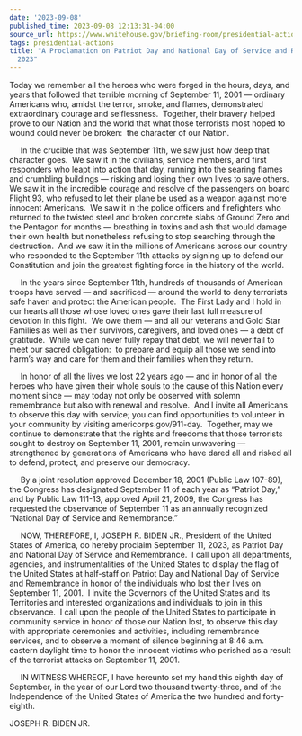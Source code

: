 ```yaml
---
date: '2023-09-08'
published_time: 2023-09-08 12:13:31-04:00
source_url: https://www.whitehouse.gov/briefing-room/presidential-actions/2023/09/08/a-proclamation-on-patriot-day-and-national-day-of-service-and-remembrance-2023/
tags: presidential-actions
title: "A Proclamation on Patriot Day and National Day of Service and Remembrance,\_\
  2023"
---
```

 
Today we remember all the heroes who were forged in the hours, days, and
years that followed that terrible morning of September 11, 2001 —
ordinary Americans who, amidst the terror, smoke, and flames,
demonstrated extraordinary courage and selflessness.  Together, their
bravery helped prove to our Nation and the world that what those
terrorists most hoped to wound could never be broken:  the character of
our Nation.

     In the crucible that was September 11th, we saw just how deep that
character goes.  We saw it in the civilians, service members, and first
responders who leapt into action that day, running into the searing
flames and crumbling buildings — risking and losing their own lives to
save others.  We saw it in the incredible courage and resolve of the
passengers on board Flight 93, who refused to let their plane be used as
a weapon against more innocent Americans.  We saw it in the police
officers and firefighters who returned to the twisted steel and broken
concrete slabs of Ground Zero and the Pentagon for months — breathing in
toxins and ash that would damage their own health but nonetheless
refusing to stop searching through the destruction.  And we saw it in
the millions of Americans across our country who responded to the
September 11th attacks by signing up to defend our Constitution and join
the greatest fighting force in the history of the world.

     In the years since September 11th, hundreds of thousands of
American troops have served — and sacrificed — around the world to deny
terrorists safe haven and protect the American people.  The First Lady
and I hold in our hearts all those whose loved ones gave their last full
measure of devotion in this fight.  We owe them — and all our veterans
and Gold Star Families as well as their survivors, caregivers, and loved
ones — a debt of gratitude.  While we can never fully repay that debt,
we will never fail to meet our sacred obligation:  to prepare and equip
all those we send into harm’s way and care for them and their families
when they return. 

     In honor of all the lives we lost 22 years ago — and in honor of
all the heroes who have given their whole souls to the cause of this
Nation every moment since — may today not only be observed with solemn
remembrance but also with renewal and resolve.  And I invite all
Americans to observe this day with service; you can find opportunities
to volunteer in your community by visiting americorps.gov/911-day. 
Together, may we continue to demonstrate that the rights and freedoms
that those terrorists sought to destroy on September 11, 2001, remain
unwavering — strengthened by generations of Americans who have dared all
and risked all to defend, protect, and preserve our democracy. 

     By a joint resolution approved December 18, 2001 (Public Law
107-89), the Congress has designated September 11 of each year as
“Patriot Day,” and by Public Law 111-13, approved April 21, 2009, the
Congress has requested the observance of September 11 as an annually
recognized “National Day of Service and Remembrance.”

     NOW, THEREFORE, I, JOSEPH R. BIDEN JR., President of the United
States of America, do hereby proclaim September 11, 2023, as Patriot Day
and National Day of Service and Remembrance.  I call upon all
departments, agencies, and instrumentalities of the United States to
display the flag of the United States at half-staff on Patriot Day and
National Day of Service and Remembrance in honor of the individuals who
lost their lives on September 11, 2001.  I invite the Governors of the
United States and its Territories and interested organizations and
individuals to join in this observance.  I call upon the people of the
United States to participate in community service in honor of those our
Nation lost, to observe this day with appropriate ceremonies and
activities, including remembrance services, and to observe a moment of
silence beginning at 8:46 a.m. eastern daylight time to honor the
innocent victims who perished as a result of the terrorist attacks on
September 11, 2001.

     IN WITNESS WHEREOF, I have hereunto set my hand this eighth day of
September, in the year of our Lord two thousand twenty-three, and of the
Independence of the United States of America the two hundred and
forty-eighth.

JOSEPH R. BIDEN JR.
